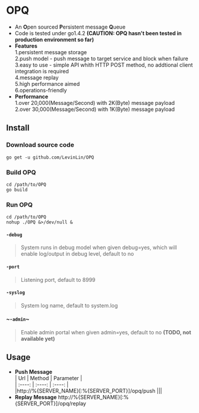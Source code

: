 # OPQ
* An **O**pen sourced **P**ersistent message **Q**ueue  
* Code is tested under go1.4.2 **(CAUTION: OPQ hasn't been tested in production environment so far)**
* **Features**  
  1.persistent message storage  
  2.push model - push message to target service and block when failure  
  3.easy to use - simple API whith HTTP POST method, no addtional client integration is required  
  4.message replay  
  5.high performance aimed  
  6.operations-friendly
* **Performance**  
  1.over 20,000(Message/Second) with 2K(Byte) message payload  
  2.over 30,000(Message/Second) with 1K(Byte) message payload
 
## Install
### Download source code
```console
go get -u github.com/LevinLin/OPQ
```
### Build OPQ
```console
cd /path/to/OPQ
go build
```
### Run OPQ
```console
cd /path/to/OPQ
nohup ./OPQ &>/dev/null &
```
#### `-debug`
> System runs in debug model when given debug=yes, which will enable log/output in debug level, default to no
#### `-port`
> Listening port, default to 8999
#### `-syslog`
> System log name, default to system.log
#### ~`-admin`~
> Enable admin portal when given admin=yes, default to no **(TODO, not available yet)**

## Usage
* **Push Message**  
| Url  | Method  | Parameter |  
| :----: | :----: | :----:  |  
|http://%{SERVER_NAME}[:%{SERVER_PORT}]/opq/push |||
* **Replay Message**
  http://%{SERVER_NAME}[:%{SERVER_PORT}]/opq/replay

